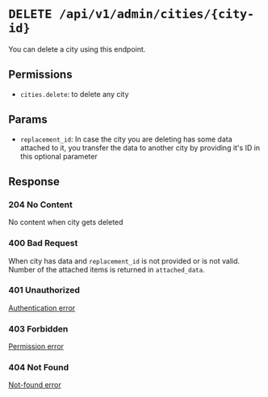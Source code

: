 # `DELETE /api/v1/admin/cities/{city-id}`
You can delete a city using this endpoint.


## Permissions
- `cities.delete`: to delete any city

## Params

- `replacement_id`: In case the city you are deleting has some data attached to it, you transfer the data to another city by providing it's ID in this optional parameter

## Response

### 204 No Content
 No content when city gets deleted

### 400 Bad Request
 When city has data and `replacement_id` is not provided or is not valid. Number of the attached items is returned in `attached_data`.

### 401 Unauthorized
[Authentication error](../../authentication-errors.md)

### 403 Forbidden
[Permission error](../../permission-errors.md)

### 404 Not Found
[Not-found error](../../not-found-errors.md)
